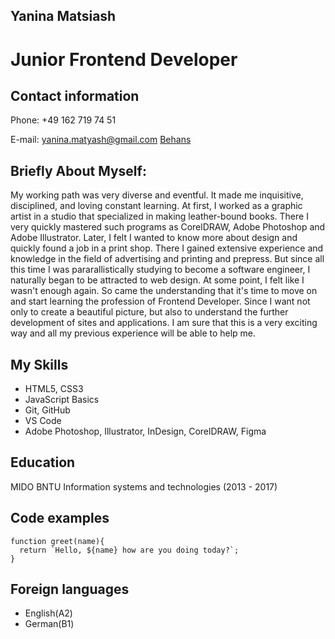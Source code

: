 ## Yanina Matsiash
Junior Frontend Developer
===
## Contact information
Phone: +49 162 719 74 51

E-mail: [yanina.matyash@gmail.com](yanina.matyash@gmail.com)
[Behans](https://www.behance.net/janinamatsiash)
## Briefly About Myself:
My working path was very diverse and eventful. It made me inquisitive, disciplined, and loving constant learning.
At first, I worked as a graphic artist in a studio that specialized in making leather-bound books. There I very quickly mastered such programs as CorelDRAW, Adobe Photoshop and Adobe Illustrator.
Later, I felt I wanted to know more about design and quickly found a job in a print shop. There I gained extensive experience and knowledge in the field of advertising and printing and prepress.
But since all this time I was pararallistically studying to become a software engineer, I naturally began to be attracted to web design.
At some point, I felt like I wasn't enough again. So came the understanding that it's time to move on and start learning the profession of Frontend Developer. Since I want not only to create a beautiful picture, but also to understand the further development of sites and applications. I am sure that this is a very exciting way and all my previous experience will be able to help me.

## My Skills

* HTML5, CSS3
* JavaScript Basics
* Git, GitHub
* VS Code
* Adobe Photoshop, Illustrator, InDesign, CorelDRAW, Figma

## Education

MIDO BNTU 
Information systems and technologies (2013 - 2017)

## **Code examples**

```
function greet(name){
  return `Hello, ${name} how are you doing today?`;
}
```

## Foreign languages

* English(A2)
* German(B1)